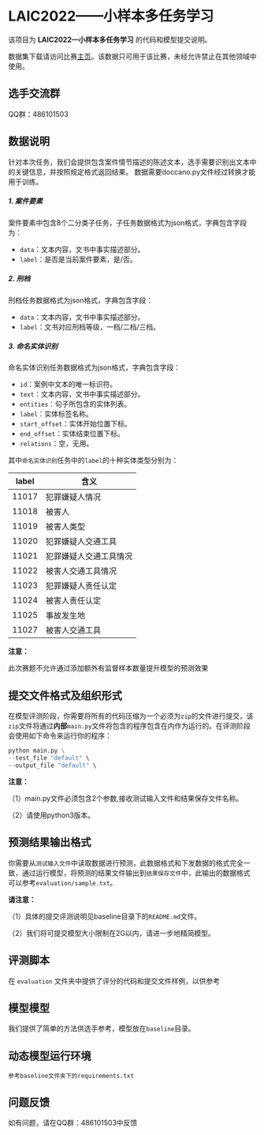 # LAIC2022——小样本多任务学习

该项目为 **LAIC2022—小样本多任务学习** 的代码和模型提交说明。

数据集下载请访问比赛[主页](http://data.court.gov.cn/pages/laic.html)。该数据只可用于该比赛，未经允许禁止在其他领域中使用。

## 选手交流群

QQ群：486101503

## 数据说明

针对本次任务，我们会提供包含案件情节描述的陈述文本，选手需要识别出文本中的关键信息，并按照规定格式返回结果。
数据需要doccano.py文件经过转换才能用于训练。

##### 1. 案件要素

案件要素中包含8个二分类子任务，子任务数据格式为json格式，字典包含字段为：

- ``data``：文本内容，文书中事实描述部分。
- ``label``：是否是当前案件要素，是/否。

##### 2. 刑档

刑档任务数据格式为json格式，字典包含字段：

- ``data``：文本内容，文书中事实描述部分。
- ``label``：文书对应刑档等级，一档/二档/三档。

##### 3. 命名实体识别

命名实体识别任务数据格式为json格式，字典包含字段：

- ``id``：案例中文本的唯一标识符。
- ``text``：文本内容，文书中事实描述部分。
- ``entities``：句子所包含的实体列表。
- ``label``：实体标签名称。
- ``start_offset``：实体开始位置下标。
- ``end_offset``：实体结束位置下标。
- ``relations``：空，无用。

其中``命名实体识别``任务中的``label``的十种实体类型分别为：

|label|含义|
|---|---|
|11017|犯罪嫌疑人情况|
|11018|被害人|
|11019|被害人类型|
|11020|犯罪嫌疑人交通工具|
|11021|犯罪嫌疑人交通工具情况|
|11022|被害人交通工具情况|
|11023|犯罪嫌疑人责任认定|
|11024|被害人责任认定|
|11025|事故发生地|
|11027|被害人交通工具|

**注意：**

此次赛题不允许通过添加额外有监督样本数量提升模型的预测效果

## 提交文件格式及组织形式

在模型评测阶段，你需要将所有的代码压缩为一个必须为`zip`的文件进行提交，该`zip`文件将通过**内部**`main.py`文件将包含的程序包含在内作为运行的。在评测阶段会使用如下命令来运行你的程序：

```python
python main.py \
--test_file "default" \
--output_file "default" \
```

**注意：**

（1）main.py文件必须包含2个参数,接收测试输入文件和结果保存文件名称。

（2）请使用python3版本。



## 预测结果输出格式

你需要从`测试输入文件`中读取数据进行预测，此数据格式和下发数据的格式完全一致，通过运行模型，将预测的结果文件输出到`结果保存文件`中，此输出的数据格式可以参考`evaluation/sample.txt`。

**请注意：**

（1）具体的提交评测说明见baseline目录下的`README.md`文件。

（2）我们将可提交模型大小限制在2G以内，请进一步地精简模型。

## 评测脚本

在 `evaluation` 文件夹中提供了评分的代码和提交文件样例，以供参考

## 模型模型

我们提供了简单的方法供选手参考，模型放在`baseline`目录。

## 动态模型运行环境

```
参考baseline文件夹下的requirements.txt
```

## 问题反馈

如有问题，请在QQ群：486101503中反馈
